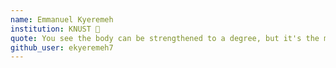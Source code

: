 ```yaml
---
name: Emmanuel Kyeremeh 
institution: KNUST 🚩 
quote: You see the body can be strengthened to a degree, but it's the mind that makes you imprevious to defeat
github_user: ekyeremeh7
---
```

